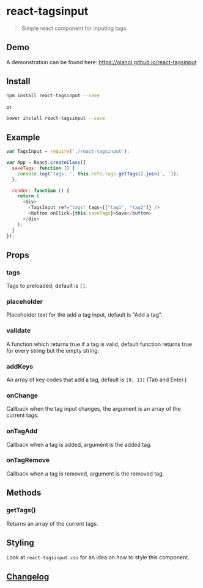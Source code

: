 # react-tagsinput

> Simple react component for inputing tags.

## Demo

A demonstration can be found here: https://olahol.github.io/react-tagsinput

## Install

```bash
npm install react-tagsinput --save
```

or 

```bash
bower install react-tagsinput --save
```

## Example

```js
var TagsInput = require('./react-tagsinput');

var App = React.createClass({
  saveTags: function () {
    console.log('tags: ', this.refs.tags.getTags().join(', '));
  }, 

  render: function () {
    return (
      <div>
        <TagsInput ref="tags" tags={["tag1", "tag2"]} />
        <button onClick={this.saveTags}>Save</button>
      </div>
    );
  }
});
```

## Props

### tags

Tags to preloaded, default is `[]`.

### placeholder

Placeholder text for the add a tag input, default is "Add a tag".

### validate

A function which returns true if a tag is valid, default function returns
true for every string but the empty string.

### addKeys

An array of key codes that add a tag, default is `[9, 13]` (Tab and Enter.)

### onChange

Callback when the tag input changes, the argument is an array of the current tags.

### onTagAdd

Callback when a tag is added, argument is the added tag.

### onTagRemove

Callback when a tag is removed, argument is the removed tag.

## Methods

### getTags()

Returns an array of the current tags.

## Styling

Look at `react-tagsinput.css` for an idea on how to style this component.

## [Changelog]()


